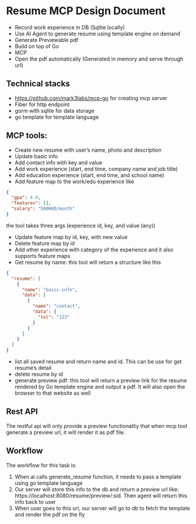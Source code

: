 # Resume MCP Design Document

- Record work experience in DB (Sqlite locally)
- Use AI Agent to generate resume using template engine on demand
- Generate Previewable pdf
- Build on top of Go
- MCP
- Open the pdf automatically (Generated in memory and serve through url)

## Technical stacks

- https://github.com/mark3labs/mcp-go for creating mcp server
- Fiber for http endpoint
- gorm with sqlite for data storage
- go template for template language

## MCP tools:

- Create new resume with user’s name, photo and description
- Update basic info
- Add contact info with key and value
- Add work experience (start, end time, company name and job title)
- Add education experience (start, end time, and school name)
- Add feature map to the work/edu experience like

```json
{
  "gpa": 4.0,
  "features": [],
  "salary": "500HKD/month"
}
```

the tool takes three args (experience id, key, and value (any))

- Update feature map by id, key, with new value
- Delete feature map by id
- Add other experience with category of the experience and it also supports feature maps
- Get resume by name: this tool will return a structure like this

```json
{
  "resume": [
    {
      "name": "basic-info",
      "data": [
        {
          "name": "contact",
          "data": {
            "tel": "123"
          }
        }
      ]
    }
  ]
}
```

- list all saved resume and return name and id. This can be use for get resume’s detail
- delete resume by id
- generate preview pdf: this tool will return a preview link for the resume rendered by Go template engine and output a pdf. It will also open the browser to that website as well

## Rest API

The restful api will only provide a preview functionality that when mcp tool generate a preview url, it will render it as pdf file.

## Workflow

The workflow for this task is:

1.  When ai calls generate_resume function, it needs to pass a template using go template language
2.  Our server will store this info to the db and return a preview url like: https://localhost:8080/resume/preview/:sid. Then agent will return this info back to user
3.  When user goes to this url, our server will go to db to fetch the template and render the pdf on the fly

